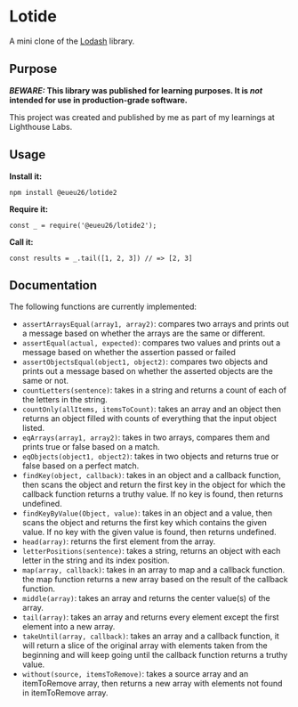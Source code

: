 # Lotide
A mini clone of the [Lodash](https://lodash.com) library.

## Purpose

**_BEWARE:_ This library was published for learning purposes. It is _not_ intended for use in production-grade software.**

This project was created and published by me as part of my learnings at Lighthouse Labs.

## Usage
**Install it:**

`npm install @eueu26/lotide2`

**Require it:**

`const _ = require('@eueu26/lotide2');`

**Call it:**

`const results = _.tail([1, 2, 3]) // => [2, 3]`

## Documentation

The following functions are currently implemented:

* `assertArraysEqual(array1, array2)`: compares two arrays and prints out a message based on whether the arrays are the same or different.
* `assertEqual(actual, expected)`: compares two values and prints out a message based on whether the assertion passed or failed
* `assertObjectsEqual(object1, object2)`: compares two objects and prints out a message based on whether the asserted objects are the same or not.
* `countLetters(sentence)`: takes in a string and returns a count of each of the letters in the string.
* `countOnly(allItems, itemsToCount)`: takes an array and an object then returns an object filled with counts of everything that the input object listed.
* `eqArrays(array1, array2)`: takes in two arrays, compares them and prints true or false based on a match.
* `eqObjects(object1, object2)`: takes in two objects and returns true or false based on a perfect match.
* `findKey(object, callback)`: takes in an object and a callback function, then scans the object and return the first key in the object for which the callback function returns a truthy value. If no key is found, then returns undefined.
* `findKeyByValue(Object, value)`: takes in an object and a value, then scans the object and returns the first key which contains the given value. If no key with the given value is found, then returns undefined.
* `head(array)`: returns the first element from the array.
* `letterPositions(sentence)`: takes a string, returns an object with each letter in the string and its index position.
* `map(array, callback)`: takes in an array to map and a callback function. the map function returns a new array based on the result of the callback function.
* `middle(array)`: takes an array and returns the center value(s) of the array.
* `tail(array)`: takes an array and returns every element except the first element into a new array.
* `takeUntil(array, callback)`: takes an array and a callback function, it will return a slice of the original array with elements taken from the beginning and will keep going until the callback function returns a truthy value.
* `without(source, itemsToRemove)`: takes a source array and an itemToRemove array, then returns a new array with elements not found in itemToRemove array.